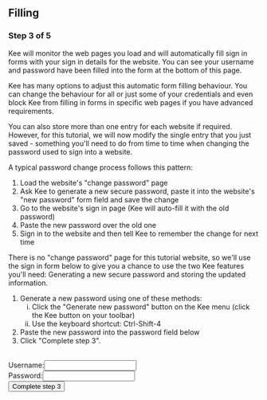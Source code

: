 
<h2>Filling</h2>

<h3>Step 3 of 5</h3>

<p>Kee will monitor the web pages you load and will automatically fill sign in forms with your sign in details for the website. You can see your username and password have been filled into the form at the bottom of this page.</p>

<div class="info"><p>Kee has many options to adjust this automatic form filling behaviour. You can change the behaviour for all or just some of your credentials and even block Kee from filling in forms in specific web pages if you have advanced requirements.</p></div>

<p>You can also store more than one entry for each website if required. However, for this tutorial, we will now modify the single entry that you just saved - something you'll need to do from time to time when changing the password used to sign into a website.</p>

<p>A typical password change process follows this pattern:</p>
<ol>
	<li>Load the website's "change password" page</li>
	<li>Ask Kee to generate a new secure password, paste it into the website's "new password" form field and save the change</li>
	<li>Go to the website's sign in page (Kee will auto-fill it with the old password)</li>
	<li>Paste the new password over the old one</li>
	<li>Sign in to the website and then tell Kee to remember the change for next time</li>
</ol>

<p>There is no "change password" page for this tutorial website, so we'll use the sign in form below to give you a chance to use the two Kee features you'll need: Generating a new secure password and storing the updated information.</p>

<div class="instruction"><ol>
	<li>Generate a new password using one of these methods:<ol style="list-style-type: lower-roman">
		<li>Click the "Generate new password" button on the Kee menu (click the Kee button on your toolbar)</li>
		<li>Use the keyboard shortcut: Ctrl-Shift-4</li></ol></li>
	<li>Paste the new password into the password field below</li>
	<li>Click "Complete step 3".</li>
    </ol>
</div>

<form action="/step4" method="get"><br/>
    <label for="username">Username:</label><input type="text" name="username" id="username"/><br/>
    <label for="password">Password:</label><input type="password" name="password" id="password"/><br/>
    <input type="submit" value="Complete step 3"/>
</form>
